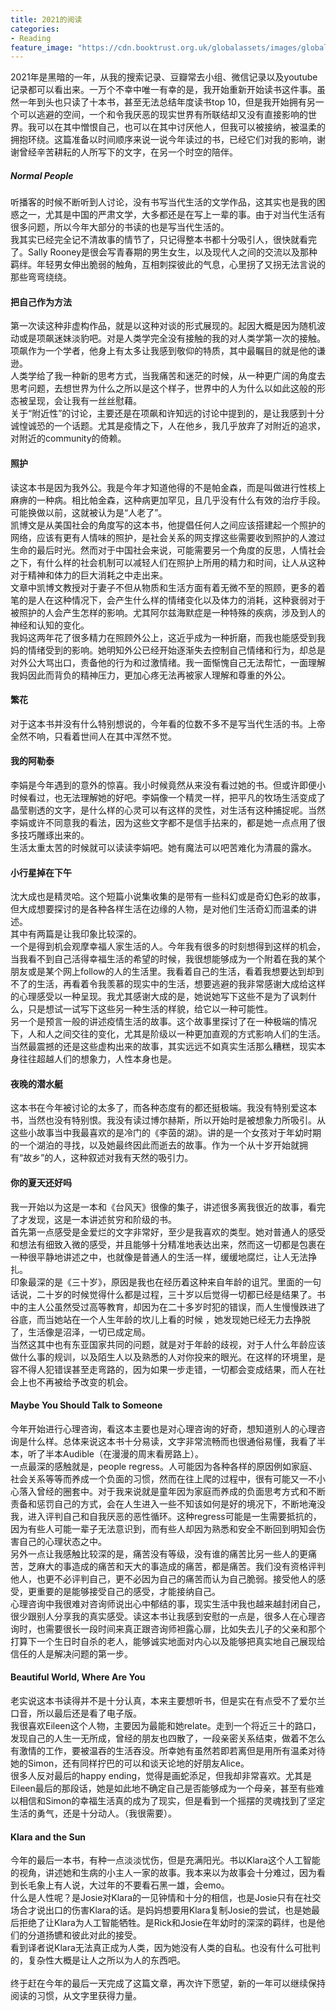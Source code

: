 ```yaml
---
title: 2021的阅读
categories:
- Reading
feature_image: "https://cdn.booktrust.org.uk/globalassets/images/global/stock-images/open-book-16x9.jpg?w=1200&h=675&quality=70&anchor=middlecenter"
---
```


2021年是黑暗的一年，从我的搜索记录、豆瓣常去小组、微信记录以及youtube记录都可以看出来。一万个不幸中唯一有幸的是，我开始重新开始读书这件事。虽然一年到头也只读了十本书，甚至无法总结年度读书top 10，但是我开始拥有另一个可以逃避的空间，一个和令我厌恶的现实世界有所联结却又没有直接影响的世界。我可以在其中憎恨自己，也可以在其中讨厌他人，但我可以被接纳，被温柔的拥抱环绕。这篇准备以时间顺序来说一说今年读过的书，已经它们对我的影响，谢谢曾经辛苦耕耘的人所写下的文字，在另一个时空的陪伴。<br/>
##### Normal People
听播客的时候不断听到人讨论，没有书写当代生活的文学作品，这其实也是我的困惑之一，尤其是中国的严肃文学，大多都还是在写上一辈的事。由于对当代生活有很多问题，所以今年大部分的书读的也是写当代生活的。<br/>
我其实已经完全记不清故事的情节了，只记得整本书都十分吸引人，很快就看完了。Sally Rooney是很会写青春期的男生女生，以及现代人之间的交流以及那种羁绊。年轻男女伸出脆弱的触角，互相刺探彼此的气息，心里拐了又拐无法言说的那些弯弯绕绕。
#### 把自己作为方法
第一次读这种非虚构作品，就是以这种对谈的形式展现的。起因大概是因为随机波动或是项飙迷妹淡豹吧。对是人类学完全没有接触的我的对人类学第一次的接触。项飙作为一个学者，他身上有太多让我感到敬仰的特质，其中最瞩目的就是他的谦逊。<br/>人类学给了我一种新的思考方式，当我痛苦和迷茫的时候，从一种更广阔的角度去思考问题，去想世界为什么之所以是这个样子，世界中的人为什么以如此这般的形态被呈现，会让我有一丝丝慰藉。<br/>关于“附近性”的讨论，主要还是在项飙和许知远的讨论中提到的，是让我感到十分诚惶诚恐的一个话题。尤其是疫情之下，人在他乡，我几乎放弃了对附近的追求，对附近的community的倚赖。
#### 照护
读这本书是因为我外公。我是今年才知道他得的不是帕金森，而是叫做进行性核上麻痹的一种病。相比帕金森，这种病更加罕见，且几乎没有什么有效的治疗手段。可能换做以前，这就被认为是“人老了”。<br/>
凯博文是从美国社会的角度写的这本书，他提倡任何人之间应该搭建起一个照护的网络，应该有更有人情味的照护，是社会关系的网支撑这些需要收到照护的人渡过生命的最后时光。然而对于中国社会来说，可能需要另一个角度的反思，人情社会之下，有什么样的社会机制可以减轻人们在照护上所用的精力和时间，让人从这种对于精神和体力的巨大消耗之中走出来。<br/>
文章中凯博文教授对于妻子不但从物质和生活方面有着无微不至的照顾，更多的着笔的是人在这种情况下，会产生什么样的情绪变化以及体力的消耗，这种衰弱对于被照护的人会产生怎样的影响。尤其阿尔兹海默症是一种特殊的疾病，涉及到人的神经和认知的变化。<br/>
我妈这两年花了很多精力在照顾外公上，这近乎成为一种折磨，而我也能感受到我妈的情绪受到的影响。她明知外公已经开始逐渐失去控制自己情绪和行为，却总是对外公大骂出口，责备他的行为和过激情绪。我一面惭愧自己无法帮忙，一面理解我妈因此而背负的精神压力，更加心疼无法再被家人理解和尊重的外公。
#### 繁花
对于这本书并没有什么特别想说的，今年看的位数不多不是写当代生活的书。上帝全然不响，只看着世间人在其中浑然不觉。
#### 我的阿勒泰
李娟是今年遇到的意外的惊喜。我小时候竟然从来没有看过她的书。但或许即便小时候看过，也无法理解她的好吧。李娟像一个精灵一样，把平凡的牧场生活变成了晶莹剔透的文字，是什么样的心灵可以有这样的灵性，对生活有这种捕捉呢。当然李娟或许不同意我的看法，因为这些文字都不是信手拈来的，都是她一点点用了很多技巧雕琢出来的。<br/>
生活太重太苦的时候就可以读读李娟吧。她有魔法可以吧苦难化为清晨的露水。
#### 小行星掉在下午
沈大成也是精灵哈。这个短篇小说集收集的是带有一些科幻或是奇幻色彩的故事，但大成想要探讨的是各种各样生活在边缘的人物，是对他们生活奇幻而温柔的讲述。<br/>
其中有两篇是让我印象比较深的。<br/>
一个是得到机会观摩幸福人家生活的人。今年我有很多的时刻想得到这样的机会，当我看不到自己活得幸福生活的希望的时候，我很想能够成为一个附着在我的某个朋友或是某个网上follow的人的生活里。我看着自己的生活，看着我想要达到却到不了的生活，再看着令我羡慕的现实中的生活，想要逃避的我非常感谢大成给这样的心理感受以一种呈现。我尤其感谢大成的是，她说她写下这些不是为了讽刺什么，只是想试一试写下这些另一种生活的样貌，给它以一种可能性。<br/>
另一个是预言一般的讲述疫情生活的故事。这个故事里探讨了在一种极端的情况下，人和人之间交往的变化，尤其是阶级以一种更加直观的方式影响人们的生活。当然最震撼的还是这些虚构出来的故事，其实远远不如真实生活那么糟糕，现实本身往往超越人们的想象力，人性本身也是。
#### 夜晚的潜水艇
这本书在今年被讨论的太多了，而各种态度有的都还挺极端。我没有特别爱这本书，当然也没有特别恨。我没有读过博尔赫斯，所以开始时是被想象力所吸引。从这些小故事当中我最喜欢的是冷门的《李茵的湖》。讲的是一个女孩对于年幼时期的一个湖泊的寻找，以及她最终因此而逝去的故事。作为一个从十岁开始就拥有“故乡”的人，这种叙述对我有天然的吸引力。
#### 你的夏天还好吗
我一开始以为这是一本和《台风天》很像的集子，讲述很多离我很近的故事，看完了才发现，这是一本讲述贫穷和阶级的书。<br/>
首先第一点感受是金爱烂的文字非常好，至少是我喜欢的类型。她对普通人的感受和想法有细致入微的感受，并且能够十分精准地表达出来，然而这一切都是包裹在一种很平静地讲述之中，也就像是普通人的生活一样，缓缓地腐烂，让人无法挣扎。<br/>
印象最深的是《三十岁》，原因是我也在经历着这种来自年龄的诅咒。里面的一句话说，二十岁的时候觉得什么都是过程，三十岁以后觉得一切都已经是结果了。书中的主人公虽然受过高等教育，却因为在二十多岁时犯的错误，而人生慢慢跌进了谷底，而当她站在一个人生年龄的坎儿上看的时候 ，她发现她已经无力去挣脱了，生活像是沼泽，一切已成定局。<br/>
当然这其中也有东亚国家共同的问题，就是对于年龄的歧视，对于人什么年龄应该做什么事的规训，以及陌生人以及熟悉的人对你投来的眼光。在这样的环境里，是容不得人犯错误甚至走弯路的，因为如果一步走错，一切都会变成结果，而人在社会上也不再被给予改变的机会。
#### Maybe You Should Talk to Someone
今年开始进行心理咨询，看这本主要也是对心理咨询的好奇，想知道别人的心理咨询是什么样。总体来说这本书十分易读，文字非常流畅而也很通俗易懂，我看了半本，听了半本Audible（在漫漫的周末看房路上）。<br/>
一点最深的感触就是，people regress。人可能因为各种各样的原因例如家庭、社会关系等等而养成一个负面的习惯，然而在往上爬的过程中，很有可能又一不小心落入曾经的圈套中。对于我来说就是童年因为家庭而养成的负面思考方式和不断责备和惩罚自己的方式，会在人生进入一些不知该如何是好的境况下，不断地淹没我，进入评判自己和自我厌恶的恶性循环。这种regress可能是一生需要抵抗的，因为有些人可能一辈子无法意识到，而有些人却因为熟悉和安全不断回到明知会伤害自己的心理状态之中。<br/>
另外一点让我感触比较深的是，痛苦没有等级，没有谁的痛苦比另一些人的更痛苦，芝麻大的事造成的痛苦和天大的事造成的痛苦，都是痛苦。我们没有资格评判他人，也更不必评判自己，更不必因为自己的痛苦而认为自己脆弱。接受他人的感受，更重要的是能够接受自己的感受，才能接纳自己。<br/>
心理咨询中我很难对咨询师说出心中郁结的事，现实生活中我也越来越封闭自己，很少跟别人分享我的真实感受。读这本书让我感到安慰的一点是，很多人在心理咨询时，也需要很长一段时间来真正跟咨询师袒露心扉，比如失去儿子的父亲和那个打算下一个生日时自杀的老人，能够诚实地面对内心以及能够把真实地自己展现给信任的人是解决问题的第一步。
#### Beautiful World, Where Are You
老实说这本书读得并不是十分认真，本来主要想听书，但是实在有点受不了爱尔兰口音，所以最后还是看了电子版。<br/>
我很喜欢Eileen这个人物，主要因为最能和她relate。走到一个将近三十的路口，发现自己的人生一无所成，曾经的朋友也四散了，一段亲密关系结束，做着不怎么有激情的工作，要被温吞的生活吞没。所幸她有虽然若即若离但是用所有温柔对待她的Simon，还有同样拧巴的可以和谈天论地的好朋友Alice。<br/>
很多人反对最后的happy ending，觉得是画蛇添足，但我却非常喜欢。尤其是Eileen最后的那段话，她是如此地不确定自己是否能够成为一个母亲，甚至有些难以相信和Simon的幸福生活真的成为了现实，但是看到一个摇摆的灵魂找到了坚定生活的勇气，还是十分动人。（我很需要）。
#### Klara and the Sun
今年的最后一本书，有种一点淡淡忧伤，但是充满阳光。书以Klara这个人工智能的视角，讲述她和生病的小主人一家的故事。我本来以为故事会十分难过，因为看到长毛象上有人说，大过年的不要看石黑一雄，会emo。<br/>
什么是人性呢？是Josie对Klara的一见钟情和十分的相信，也是Josie只有在社交场合才说出口的伤害Klara的话。是妈妈想要用Klara复制Josie的尝试，也是她最后拒绝了让Klara为人工智能牺牲。是Rick和Josie在年幼时的深深的羁绊，也是他们的分道扬镳和彼此对此的接受。<br/>
看到译者说Klara无法真正成为人类，因为她没有人类的自私。也没有什么可批判的，复杂性大概是让人之所以为人的东西吧。<br/><br/>
终于赶在今年的最后一天完成了这篇文章，再次许下愿望，新的一年可以继续保持阅读的习惯，从文字里获得力量。



